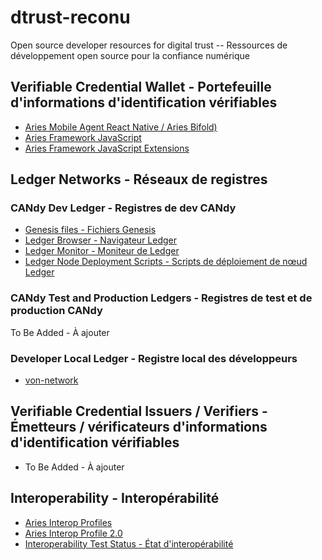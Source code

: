 # dtrust-reconu

Open source developer resources for digital trust --  Ressources de développement open source pour la confiance numérique

## Verifiable Credential Wallet - Portefeuille d'informations d'identification vérifiables

- [Aries Mobile Agent React Native / Aries Bifold)](https://github.com/hyperledger/aries-mobile-agent-react-native)
- [Aries Framework JavaScript](https://github.com/yperledger/aries-framework-javascript)
- [Aries Framework JavaScript Extensions](https://github.com/hyperledger/aries-framework-javascript-ext)

## Ledger Networks - Réseaux de registres

### CANdy Dev Ledger - Registres de dev CANdy

- [Genesis files - Fichiers Genesis](./CANdy/dev)
- [Ledger Browser - Navigateur Ledger](https://candy-dev.cloudcompass.ca/)
- [Ledger Monitor - Moniteur de Ledger](https://candy.uptime.neoterictech.ca/)
- [Ledger Node Deployment Scripts - Scripts de déploiement de nœud Ledger](https://github.com/CQEN-QDCE/Candy)

### CANdy Test and Production Ledgers - Registres de test et de production CANdy

To Be Added - À ajouter

### Developer Local Ledger - Registre local des développeurs

- [von-network](https://github.com/bcgov/von-network)

## Verifiable Credential Issuers / Verifiers - Émetteurs / vérificateurs d'informations d'identification vérifiables

- To Be Added - À ajouter

## Interoperability - Interopérabilité

- [Aries Interop Profiles](https://github.com/hyperledger/aries-rfcs/tree/main/concepts/0302-aries-interop-profile)
- [Aries Interop Profile 2.0](https://github.com/hyperledger/aries-rfcs/tree/main/concepts/0302-aries-interop-profile#aries-interop-profile-version-20)
- [Interoperability Test Status - État d'interopérabilité](https://aries-interop.info)
